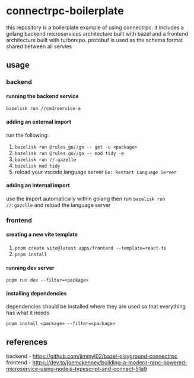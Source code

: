 # connectrpc-boilerplate

this repository is a boilerplate example of using connectrpc. it includes a golang backend microservices architecture built with bazel and a frontend architecture built with turborepo. protobuf is used as the schema format shared between all servies

## usage

### backend

#### running the backend service

`bazelisk run //cmd/service-a`

#### adding an external import

run the following:

1. `bazelisk run @rules_go//go -- get -u <package>`
2. `bazelisk run @rules_go//go -- mod tidy -e`
3. `bazelisk run //:gazelle`
4. `bazelisk mod tidy`
5. reload your vscode language server `Go: Restart Language Server`

#### adding an internal import

use the import automatically within golang then run `bazelisk run //:gazelle` and reload the language server

### frontend

#### creating a new vite template

1. `pnpm create vite@latest apps/frontend --template=react-ts`
2. `pnpm install`

#### running dev server

`pnpm run dev --filter=<package>`

#### installing dependencies

dependencies should be installed where they are used so that everything has what it needs

`pnpm install <package> --filter=<package>`

## references

backend - https://github.com/jimmyl02/bazel-playground-connectrpc
frontend - https://dev.to/joemckenney/building-a-modern-grpc-powered-microservice-using-nodejs-typescript-and-connect-51a9
